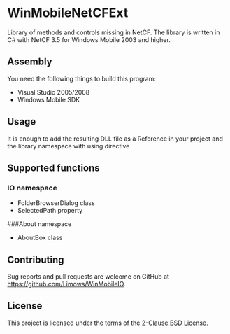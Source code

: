 # WinMobileNetCFExt

Library of methods and controls missing in NetCF. 
The library is written in C# with NetCF 3.5 for Windows Mobile 2003 and higher.

## Assembly

You need the following things to build this program:

 - Visual Studio 2005/2008
 - Windows Mobile SDK

## Usage

It is enough to add the resulting DLL file as a Reference in your project and the library namespace with using directive

## Supported functions

### IO namespace
 - FolderBrowserDialog class
 - SelectedPath property

###About namespace
 - AboutBox class

## Contributing

Bug reports and pull requests are welcome on GitHub at https://github.com/Limows/WinMobileIO.

## License

This project is licensed under the terms of the [2-Clause BSD License](https://opensource.org/licenses/BSD-2-Clause).